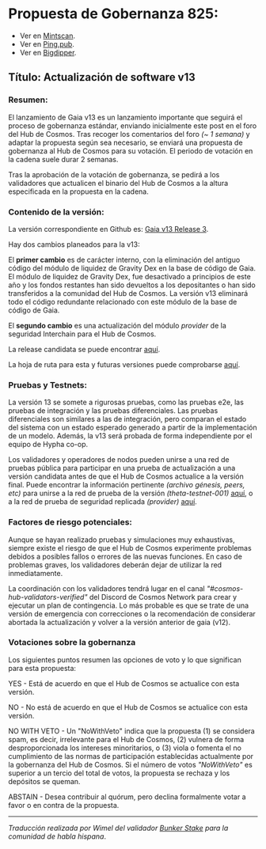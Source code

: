 # Propuesta de Gobernanza 825:

- Ver en [Mintscan](https://www.mintscan.io/cosmos/proposals/825).
- Ver en [Ping.pub](https://ping.pub/cosmos/gov/825).
- Ver en [Bigdipper](https://bigdipper.live/cosmos/proposals/825).

## Título: Actualización de software v13

### Resumen:

El lanzamiento de Gaia v13 es un lanzamiento importante que seguirá el proceso de gobernanza estándar, enviando inicialmente este post en el foro del Hub de Cosmos. Tras recoger los comentarios del foro _(~ 1 semana)_ y adaptar la propuesta según sea necesario, se enviará una propuesta de gobernanza al Hub de Cosmos para su votación. El periodo de votación en la cadena suele durar 2 semanas.

Tras la aprobación de la votación de gobernanza, se pedirá a los validadores que actualicen el binario del Hub de Cosmos a la altura especificada en la propuesta en la cadena.

### Contenido de la versión:

La versión correspondiente en Github es: [Gaia v13 Release 3](https://github.com/cosmos/gaia/issues/2700).

Hay dos cambios planeados para la v13:

El **primer cambio** es de carácter interno, con la eliminación del antiguo código del módulo de liquidez de Gravity Dex en la base de código de Gaia. El módulo de liquidez de Gravity Dex, fue desactivado a principios de este año y los fondos restantes han sido devueltos a los depositantes o han sido transferidos a la comunidad del Hub de Cosmos. La versión v13 eliminará todo el código redundante relacionado con este módulo de la base de código de Gaia.

El **segundo cambio** es una actualización del módulo _provider_ de la seguridad Interchain para el Hub de Cosmos.

La release candidata se puede encontrar [aquí](https://github.com/cosmos/gaia/releases/tag/v13.0.0-rc0).

La hoja de ruta para esta y futuras versiones puede comprobarse [aquí](https://informal.systems/blog/informal-hub-team-jan-2023-update#2023-cosmos-hub-roadmap).

### Pruebas y Testnets:

La versión 13 se somete a rigurosas pruebas, como las pruebas e2e, las pruebas de integración y las pruebas diferenciales. Las pruebas diferenciales son similares a las de integración, pero comparan el estado del sistema con un estado esperado generado a partir de la implementación de un modelo. Además, la v13 será probada de forma independiente por el equipo de Hypha co-op.

Los validadores y operadores de nodos pueden unirse a una red de pruebas pública para participar en una prueba de actualización a una versión candidata antes de que el Hub de Cosmos actualice a la versión final. Puede encontrar la información pertinente _(archivo génesis, peers, etc)_ para unirse a la red de prueba de la versión _(theta-testnet-001)_ [aquí](https://github.com/cosmos/testnets/tree/master/public), o a la red de prueba de seguridad replicada _(provider)_ [aquí](https://github.com/cosmos/testnets/blob/master/replicated-security/provider/README.md).

### Factores de riesgo potenciales:

Aunque se hayan realizado pruebas y simulaciones muy exhaustivas, siempre existe el riesgo de que el Hub de Cosmos experimente problemas debidos a posibles fallos o errores de las nuevas funciones. En caso de problemas graves, los validadores deberán dejar de utilizar la red inmediatamente.

La coordinación con los validadores tendrá lugar en el canal _"#cosmos-hub-validators-verified"_ del Discord de Cosmos Network para crear y ejecutar un plan de contingencia. Lo más probable es que se trate de una versión de emergencia con correcciones o la recomendación de considerar abortada la actualización y volver a la versión anterior de gaia (v12).

### Votaciones sobre la gobernanza

Los siguientes puntos resumen las opciones de voto y lo que significan para esta propuesta:

YES - Está de acuerdo en que el Hub de Cosmos se actualice con esta versión.

NO - No está de acuerdo en que el Hub de Cosmos se actualice con esta versión.

NO WITH VETO - Un "NoWithVeto" indica que la propuesta (1) se considera spam, es decir, irrelevante para el Hub de Cosmos, (2) vulnera de forma desproporcionada los intereses minoritarios, o (3) viola o fomenta el no cumplimiento de las normas de participación establecidas actualmente por la gobernanza del Hub de Cosmos. Si el número de votos _"NoWithVeto"_ es superior a un tercio del total de votos, la propuesta se rechaza y los depósitos se queman.

ABSTAIN - Desea contribuir al quórum, pero declina formalmente votar a favor o en contra de la propuesta.




_______________ 
_Traducción realizada por Wimel del validador [Bunker Stake](https://www.bunkerstake.io/) para la comunidad de habla hispana_.